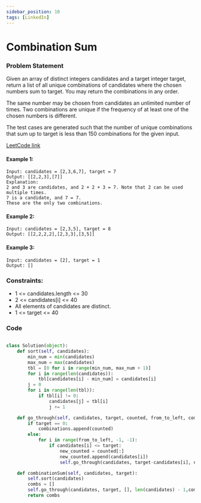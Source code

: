 ```yaml
---
sidebar_position: 10
tags: [LinkedIn]
---
```


# Combination Sum

### Problem Statement

Given an array of distinct integers candidates and a target integer target, return a list of all unique combinations of candidates where the chosen numbers sum to target. You may return the combinations in any order.

The same number may be chosen from candidates an unlimited number of times. Two combinations are unique if the
frequency
of at least one of the chosen numbers is different.

The test cases are generated such that the number of unique combinations that sum up to target is less than 150 combinations for the given input.

[LeetCode link](https://leetcode.com/problems/combination-sum)

#### Example 1:

```
Input: candidates = [2,3,6,7], target = 7
Output: [[2,2,3],[7]]
Explanation:
2 and 3 are candidates, and 2 + 2 + 3 = 7. Note that 2 can be used multiple times.
7 is a candidate, and 7 = 7.
These are the only two combinations.
```

#### Example 2:

```
Input: candidates = [2,3,5], target = 8
Output: [[2,2,2,2],[2,3,3],[3,5]]
```

#### Example 3:

```
Input: candidates = [2], target = 1
Output: []
```

### Constraints:

- 1 <= candidates.length <= 30
- 2 <= candidates[i] <= 40
- All elements of candidates are distinct.
- 1 <= target <= 40

### Code

```python title="Python Code"

class Solution(object):
    def sort(self, candidates):
        min_num = min(candidates)
        max_num = max(candidates)
        tbl = [0 for i in range(min_num, max_num + 1)]
        for i in range(len(candidates)):
            tbl[candidates[i] - min_num] = candidates[i]
        j = 0
        for i in range(len(tbl)):
            if tbl[i] != 0:
                candidates[j] = tbl[i]
                j += 1

    def go_through(self, candidates, target, counted, from_to_left, combinations):
        if target == 0:
            combinations.append(counted)
        else:
            for i in range(from_to_left, -1, -1):
                if candidates[i] <= target:
                    new_counted = counted[:]
                    new_counted.append(candidates[i])
                    self.go_through(candidates, target-candidates[i], new_counted, i, combinations)

    def combinationSum(self, candidates, target):
        self.sort(candidates)
        combs = []
        self.go_through(candidates, target, [], len(candidates) - 1,combs)
        return combs
```
